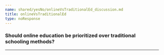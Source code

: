 ```yaml
---
name: shared/yesNo/onlineVsTraditionalEd_discussion.md
title: onlineVsTraditionalEd
type: noResponse
---
```


### Should online education be prioritized over traditional schooling methods?

---

